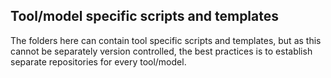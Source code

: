 ## Tool/model specific scripts and templates

The folders here can contain tool specific scripts and templates, but as this cannot be separately version controlled, 
the best practices is to establish separate repositories for every tool/model.
